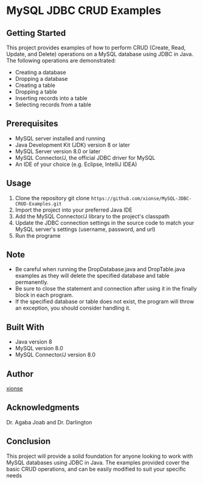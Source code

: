 # MySQL JDBC CRUD Examples

## Getting Started
This project provides examples of how to perform CRUD (Create, Read, Update, and Delete) operations on a MySQL database using JDBC in Java. The following operations are demonstrated:
- Creating a database
- Dropping a database
- Creating a table
- Dropping a table
- Inserting records into a table
- Selecting records from a table

## Prerequisites
- MySQL server installed and running
- Java Development Kit (JDK) version 8 or later
- MySQL Server version 8.0 or later
- MySQL Connector/J, the official JDBC driver for MySQL
- An IDE of your choice (e.g. Eclipse, IntelliJ IDEA)

## Usage
1. Clone the repository git clone `https://github.com/xionse/MySQL-JDBC-CRUD-Examples.git`
2. Import the project into your preferred Java IDE
3. Add the MySQL Connector/J library to the project's classpath
4. Update the JDBC connection settings in the source code to match your MySQL server's settings (username, password, and url)
5. Run the programe

## Note
- Be careful when running the DropDatabase.java and DropTable.java examples as they will delete the specified database and table permanently.
- Be sure to close the statement and connection after using it in the finally block in each program.
- If the specified database or table does not exist, the program will throw an exception, you should consider handling it.

## Built With
- Java version 8
- MySQL version 8.0
- MySQL Connector/J version 8.0

## Author
[xionse](https://github.com/Xionse) 
## Acknowledgments
Dr. Agaba Joab and Dr. Darlington
## Conclusion
This project will provide a solid foundation for anyone looking to work with MySQL databases using JDBC in Java. The examples provided cover the basic CRUD operations, and can be easily modified to suit your specific needs


